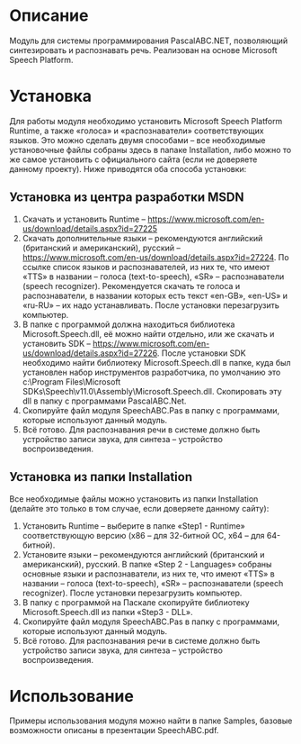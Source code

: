 # Описание
Модуль для системы программирования PascalABC.NET, позволяющий синтезировать и распознавать речь. Реализован на основе Microsoft Speech Platform. 

# Установка
Для работы модуля необходимо установить Microsoft Speech Platform Runtime, а также «голоса» и «распознаватели» соответствующих языков. Это можно сделать двумя способами – все необходимые установочные файлы собраны здесь в папаке Installation, либо можно то же самое установить с официального сайта (если не доверяете данному проекту). Ниже приводятся оба способа установки:
## Установка из центра разработки MSDN
1. Скачать и установить Runtime – https://www.microsoft.com/en-us/download/details.aspx?id=27225
2. Скачать дополнительные языки – рекомендуются английский (британский и американский), русский – https://www.microsoft.com/en-us/download/details.aspx?id=27224. По ссылке список языков и распознавателей, из них те, что имеют «TTS» в названии – голоса (text-to-speech), «SR» – распознаватели (speech recognizer). Рекомендуется скачать те голоса и распознаватели, в названии которых есть текст «en-GB», «en-US» и «ru-RU» – их надо устанавливать. После установки перезагрузить компьютер.
3. В папке с программой должна находиться библиотека Microsoft.Speech.dll, её можно найти отдельно, или же скачать и установить SDK – https://www.microsoft.com/en-us/download/details.aspx?id=27226. После установки SDK необходимо найти библиотеку Microsoft.Speech.dll в папке, куда был установлен набор инструментов разработчика, по умолчанию это c:\Program Files\Microsoft SDKs\Speech\v11.0\Assembly\Microsoft.Speech.dll. Скопировать эту dll в папку с программами PascalABC.Net.
4. Скопируйте файл модуля SpeechABC.Pas в папку с программами, которые используют данный модуль.
5. Всё готово. Для распознавания речи в системе должно быть устройство записи звука, для синтеза – устройство воспроизведения.

## Установка из папки Installation
Все необходимые файлы можно установить из папки Installation (делайте это только в том случае, если доверяете данному сайту):
1. Установить Runtime – выберите в папке «Step1 - Runtime» соответствующую версию (x86 – для 32-битной ОС, x64 – для 64-битной).
2. Установите языки – рекомендуются английский (британский и американский), русский. В папке «Step 2 - Languages» собраны основные языки и распознаватели, из них те, что имеют «TTS» в названии – голоса (text-to-speech), «SR» – распознаватели (speech recognizer). После установки перезагрузить компьютер.
3. В папку с программой на Паскале скопируйте библиотеку Microsoft.Speech.dll из папки «Step3 - DLL».
4. Скопируйте файл модуля SpeechABC.Pas в папку с программами, которые используют данный модуль.
5. Всё готово. Для распознавания речи в системе должно быть устройство записи звука, для синтеза – устройство воспроизведения.

# Использование
Примеры использования модуля можно найти в папке Samples, базовые возможности описаны в презентации SpeechABC.pdf.
